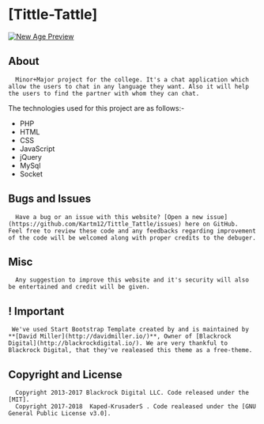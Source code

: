 # [Tittle-Tattle]


[![New Age Preview](https://i.imgur.com/OpGXoXj.jpg)](https://github.com/Kartm12/Tittle_Tattle/)

## About

      Minor+Major project for the college. It's a chat application which allow the users to chat in any language they want. Also it will help the users to find the partner with whom they can chat.
 The technologies used for this project are as follows:- 
   * PHP
   * HTML
   * CSS
   * JavaScript
   * jQuery
   * MySql 
   * Socket
   
 
## Bugs and Issues

      Have a bug or an issue with this website? [Open a new issue](https://github.com/Kartm12/Tittle_Tattle/issues) here on GitHub.  Feel free to review these code and any feedbacks regarding improvement of the code will be welcomed along with proper credits to the debuger.


##  Misc
      Any suggestion to improve this website and it's security will also be entertained and credit will be given.





## !  Important

     We've used Start Bootstrap Template created by and is maintained by **[David Miller](http://davidmiller.io/)**, Owner of [Blackrock Digital](http://blackrockdigital.io/). We are very thankful to Blackrock Digital, that they've realeased this theme as a free-theme.

## Copyright and License

      Copyright 2013-2017 Blackrock Digital LLC. Code released under the [MIT].
      Copyright 2017-2018  Kaped-KrusaderS . Code realeased under the [GNU General Public License v3.0].






